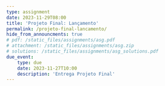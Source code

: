 ```yaml
---
type: assignment
date: 2023-11-29T08:00
title: 'Projeto Final: Lançamento'
permalink: /projeto-final-lancamento/
hide_from_announcments: true
# pdf: /static_files/assignments/asg.pdf
# attachment: /static_files/assignments/asg.zip
# solutions: /static_files/assignments/asg_solutions.pdf
due_event: 
    type: due
    date: 2023-11-27T10:00
    description: 'Entrega Projeto Final'
---
```


